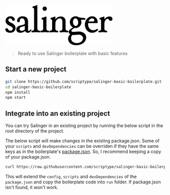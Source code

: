 ![Salinger](https://github.com/scriptype/salinger-basic-boilerplate/blob/master/salinger-small.png?raw=true)

> Ready to use Salinger boilerplate with basic features

## Start a new project

```sh
git clone https://github.com/scriptype/salinger-basic-boilerplate.git
cd salinger-basic-boilerplate
npm install
npm start
```

## Integrate into an existing project

You can try Salinger in an existing project by running the below script in the root directory of the project.

The below script will make changes in the existing package.json. Some of your `scripts` and `devDependencies` can be overriden if they have the same keys as in the boilerplate's [package.json](https://github.com/scriptype/salinger-basic-boilerplate/blob/master/package.json). So, I recommend keeping a copy of your package.json.

```sh
curl https://raw.githubusercontent.com/scriptype/salinger-basic-boilerplate/master/integration.sh | sh
```

This will extend the `config`, `scripts` and `devDependencies` of the `package.json` and copy the boilerplate code into `run` folder. If package.json isn't found, it won't work.
